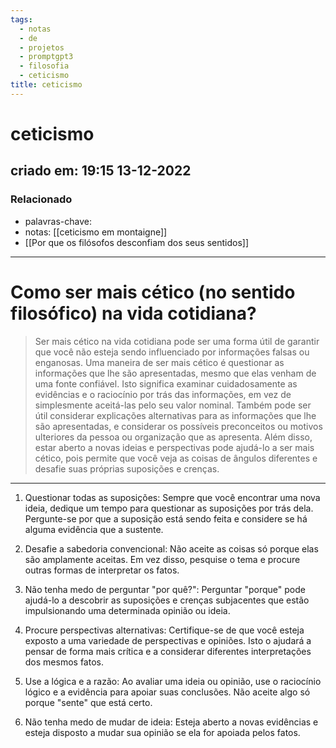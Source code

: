 ```yaml
---
tags:
  - notas
  - de
  - projetos
  - promptgpt3
  - filosofia
  - ceticismo
title: ceticismo
---
```

# ceticismo
## criado em: 19:15 13-12-2022

### Relacionado
- palavras-chave: 
- notas: [[ceticismo em montaigne]]
- [[Por que os filósofos desconfiam dos seus sentidos]]
---
# Como ser mais cético (no sentido filosófico) na vida cotidiana?


> Ser mais cético na vida cotidiana pode ser uma forma útil de garantir que você não esteja sendo influenciado por informações falsas ou enganosas. Uma maneira de ser mais cético é questionar as informações que lhe são apresentadas, mesmo que elas venham de uma fonte confiável. Isto significa examinar cuidadosamente as evidências e o raciocínio por trás das informações, em vez de simplesmente aceitá-las pelo seu valor nominal. Também pode ser útil considerar explicações alternativas para as informações que lhe são apresentadas, e considerar os possíveis preconceitos ou motivos ulteriores da pessoa ou organização que as apresenta. Além disso, estar aberto a novas ideias e perspectivas pode ajudá-lo a ser mais cético, pois permite que você veja as coisas de ângulos diferentes e desafie suas próprias suposições e crenças.

---

1. Questionar todas as suposições: Sempre que você encontrar uma nova ideia, dedique um tempo para questionar as suposições por trás dela. Pergunte-se por que a suposição está sendo feita e considere se há alguma evidência que a sustente.

2. Desafie a sabedoria convencional: Não aceite as coisas só porque elas são amplamente aceitas. Em vez disso, pesquise o tema e procure outras formas de interpretar os fatos.

3. Não tenha medo de perguntar "por quê?": Perguntar "porque" pode ajudá-lo a descobrir as suposições e crenças subjacentes que estão impulsionando uma determinada opinião ou ideia.

4. Procure perspectivas alternativas: Certifique-se de que você esteja exposto a uma variedade de perspectivas e opiniões. Isto o ajudará a pensar de forma mais crítica e a considerar diferentes interpretações dos mesmos fatos.

5. Use a lógica e a razão: Ao avaliar uma ideia ou opinião, use o raciocínio lógico e a evidência para apoiar suas conclusões. Não aceite algo só porque "sente" que está certo.

6. Não tenha medo de mudar de ideia: Esteja aberto a novas evidências e esteja disposto a mudar sua opinião se ela for apoiada pelos fatos.